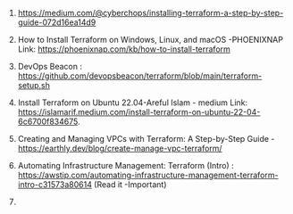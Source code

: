 1. https://medium.com/@cyberchops/installing-terraform-a-step-by-step-guide-072d16ea14d9

2. How to Install Terraform on Windows, Linux, and macOS -PHOENIXNAP
     Link: https://phoenixnap.com/kb/how-to-install-terraform

3. DevOps Beacon : https://github.com/devopsbeacon/terraform/blob/main/terraform-setup.sh

4. Install Terraform on Ubuntu 22.04-Areful Islam - medium
    Link: https://islamarif.medium.com/install-terraform-on-ubuntu-22-04-6c6700f834675.
5. Creating and Managing VPCs with Terraform: A Step-by-Step Guide - https://earthly.dev/blog/create-manage-vpc-terraform/
6.  Automating Infrastructure Management: Terraform (Intro) : https://awstip.com/automating-infrastructure-management-terraform-intro-c31573a80614  (Read it -Important)
7.  

